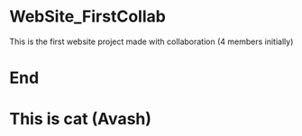 # WebSite_FirstCollab
This is the first website project made with collaboration (4 members initially)
# End
# This is cat (Avash)
